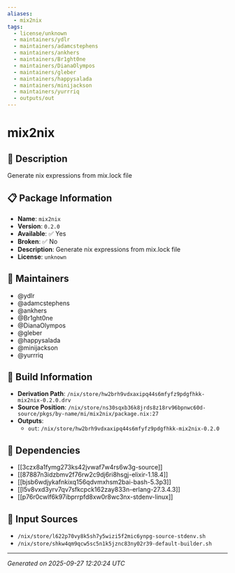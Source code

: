 ```yaml
---
aliases:
  - mix2nix
tags:
  - license/unknown
  - maintainers/ydlr
  - maintainers/adamcstephens
  - maintainers/ankhers
  - maintainers/Br1ght0ne
  - maintainers/DianaOlympos
  - maintainers/gleber
  - maintainers/happysalada
  - maintainers/minijackson
  - maintainers/yurrriq
  - outputs/out
---
```


# mix2nix

## 📝 Description

Generate nix expressions from mix.lock file

## 📋 Package Information

- **Name**: `mix2nix`
- **Version**: `0.2.0`
- **Available**: ✅ Yes
- **Broken**: ✅ No
- **Description**: Generate nix expressions from mix.lock file
- **License**: `unknown`
## 👥 Maintainers

- @ydlr
- @adamcstephens
- @ankhers
- @Br1ght0ne
- @DianaOlympos
- @gleber
- @happysalada
- @minijackson
- @yurrriq


## 🔧 Build Information

- **Derivation Path**: `/nix/store/hw2brh9vdxaxipq44s6mfyfz9pdgfhkk-mix2nix-0.2.0.drv`
- **Source Position**: `/nix/store/ns30sqxb36k8jrds8z18rv96bpnwc60d-source/pkgs/by-name/mi/mix2nix/package.nix:27`
- **Outputs**:
  - `out`:  `/nix/store/hw2brh9vdxaxipq44s6mfyfz9pdgfhkk-mix2nix-0.2.0`

## 🔗 Dependencies

- [[3czx8a1fymg273ks42jvwaf7w4rs6w3g-source]]
- [[87887n3idzbmv2f76rw2c9dj6ri8hsgj-elixir-1.18.4]]
- [[bjsb6wdjykafnkixq156qdvmxhsm2bai-bash-5.3p3]]
- [[l5v8vxd3yrv7qv7sfkcpck162zay833n-erlang-27.3.4.3]]
- [[p76r0cwlf6k97ibprrpfd8xw0r8wc3nx-stdenv-linux]]

## 📁 Input Sources

- `/nix/store/l622p70vy8k5sh7y5wizi5f2mic6ynpg-source-stdenv.sh`
- `/nix/store/shkw4qm9qcw5sc5n1k5jznc83ny02r39-default-builder.sh`

---
*Generated on 2025-09-27 12:20:24 UTC*
